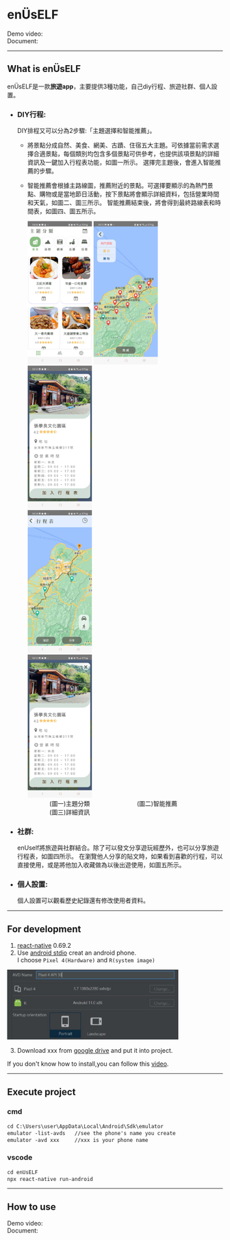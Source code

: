 # enÜsELF
Demo video:<Br>
Document:<Br>

------------------------
  
## What is enÜsELF

enÜsELF是一款**旅遊app**，主要提供3種功能，自己diy行程、旅遊社群、個人設置。 

- ### DIY行程:
  DIY排程又可以分為2步驟:「主題選擇和智能推薦」。
  - 將景點分成自然、美食、網美、古蹟、住宿五大主題。可依據當前需求選擇合適景點，每個類別均包含多個景點可供參考，也提供該項景點的詳細資訊及一鍵加入行程表功能，如圖一所示。
選擇完主題後，會進入智能推薦的步驟。
  - 智能推薦會根據主路線圖，推薦附近的景點。可選擇要顯示的為熱門景點、購物或是當地節日活動，按下景點將會顯示詳細資料，包括營業時間和天氣，如圖二、圖三所示。
智能推薦結束後，將會得到最終路線表和時間表，如圖四、圖五所示。
 
      <img src="/readmeImg/theme.jpg" alt="theme" title="theme" width="150">
      <img src="/readmeImg/map.jpg" alt="map" title="map" width="150">
      <img src="/readmeImg/detail.jpg" alt="detail" title="detail" width="150"><br>
      <img src="/readmeImg/final.jpg" alt="final" title="final" width="150"><br>
      <img src="/readmeImg/detail.jpg" alt="detail" title="detail" width="150"><br>
      &nbsp&nbsp&nbsp&nbsp&nbsp&nbsp&nbsp&nbsp&nbsp&nbsp&nbsp&nbsp&nbsp(圖一)主題分類
      &nbsp&nbsp&nbsp&nbsp&nbsp&nbsp&nbsp&nbsp&nbsp&nbsp&nbsp&nbsp&nbsp
      &nbsp&nbsp&nbsp&nbsp&nbsp&nbsp&nbsp&nbsp&nbsp&nbsp&nbsp&nbsp&nbsp(圖二)智能推薦
      &nbsp&nbsp&nbsp&nbsp&nbsp&nbsp&nbsp&nbsp
      &nbsp&nbsp&nbsp&nbsp&nbsp&nbsp&nbsp&nbsp&nbsp&nbsp&nbsp&nbsp&nbsp(圖三)詳細資訊
  
- ### 社群:
  enUself將旅遊與社群結合。除了可以發文分享遊玩經歷外，也可以分享旅遊行程表，如圖四所示。
  在瀏覽他人分享的貼文時，如果看到喜歡的行程，可以直接使用，或是將他加入收藏做為以後出遊使用，如圖五所示。

  
- ### 個人設置:
   個人設置可以觀看歷史紀錄還有修改使用者資料。

------------------

## For development
1. [react-native](https://reactnative.dev/docs/environment-setup) 0.69.2 </br>
2. Use [android stdio](https://developer.android.com/studio) creat an android phone.<br>
I choose `Pixel 4(Hardware)` and `R(system image)`<br>
<img src="/readmeImg/android-version.jpg" alt="android_ver" title="android_ver" width="400">
  
3. Download xxx from [google drive]() and put it into project.<br>

If you don't know how to install,you can follow this [video](https://www.youtube.com/watch?v=oZFCt69Bccc).</br>

-------------

## Execute project
### cmd
```
cd C:\Users\user\AppData\Local\Android\Sdk\emulator
emulator -list-avds   //see the phone's name you create
emulator -avd xxx     //xxx is your phone name
```
### vscode
```  
cd enUsELF
npx react-native run-android
```

----

## How to use

Demo video:<Br>
Document:<Br>

